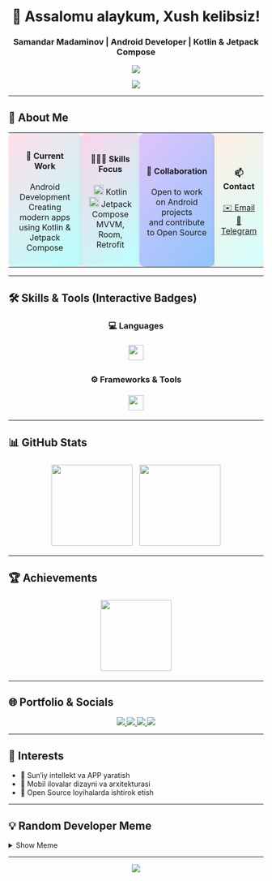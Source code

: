 <h1 align="center">👋 Assalomu alaykum, Xush kelibsiz!</h1>
<h3 align="center">Samandar Madaminov | Android Developer | Kotlin & Jetpack Compose</h3>

<p align="center">
  <img src="https://capsule-render.vercel.app/api?type=waving&color=gradient&height=200&section=header&text=Madaminof%20GitHub%20Profile&fontSize=40&animation=fadeIn" />
</p>

<p align="center">
  <img src="https://readme-typing-svg.herokuapp.com?font=Fira+Code&weight=600&pause=1000&color=F7BE3B&center=true&vCenter=true&width=600&lines=Android+Developer;Kotlin+%7C+Jetpack+Compose+%7C+Firebase;Always+Learning+New+Things+📚" />
</p>

---

## 📝 About Me

<div align="center">

<table>
<tr>
  <!-- Current Work -->
  <td align="center" style="padding:12px; border-radius:10px; background:linear-gradient(135deg,#FFDEE9,#B5FFFC); box-shadow:2px 2px 10px rgba(0,0,0,0.15); max-width:200px;">
    <h4>🔭 Current Work</h4>
    <p>Android Development<br>Creating modern apps using Kotlin & Jetpack Compose</p>
  </td>

  <!-- Skills Focus -->
  <td align="center" style="padding:12px; border-radius:10px; background:linear-gradient(135deg,#FBD3E9,#BBFFFC); box-shadow:2px 2px 10px rgba(0,0,0,0.15); max-width:200px;">
    <h4>👨🏻‍💻 Skills Focus</h4>
    <p>
      <img src="https://skillicons.dev/icons?i=kotlin" height="20"/> Kotlin<br>
      <img src="https://skillicons.dev/icons?i=compose" height="20"/> Jetpack Compose<br>
      MVVM, Room, Retrofit
    </p>
  </td>

  <!-- Collaboration -->
  <td align="center" style="padding:12px; border-radius:10px; background:linear-gradient(135deg,#E0C3FC,#8EC5FC); box-shadow:2px 2px 10px rgba(0,0,0,0.15); max-width:200px;">
    <h4>👯 Collaboration</h4>
    <p>Open to work on Android projects<br>and contribute to Open Source</p>
  </td>

  <!-- Contact -->
  <td align="center" style="padding:12px; border-radius:10px; background:linear-gradient(135deg,#FFEEE4,#D4FFFC); box-shadow:2px 2px 10px rgba(0,0,0,0.15); max-width:200px;">
    <h4>📫 Contact</h4>
    <p>
      <a href="mailto:madaminovsamandar51@gmail.com">✉️ Email</a><br>
      <a href="https://t.me/sames_21">💬 Telegram</a>
    </p>
  </td>
</tr>
</table>

</div>


---

## 🛠 Skills & Tools (Interactive Badges)

<div align="center">

### 💻 Languages
<img src="https://skillicons.dev/icons?i=kotlin,java,xml" height="30" style="margin:5px;"/>

### ⚙️ Frameworks & Tools
<img src="https://skillicons.dev/icons?i=androidstudio,gradle,git,github,firebase,sqlite,vscode" height="30" style="margin:5px;"/>

</div>

---

## 📊 GitHub Stats

<div align="center">

<img src="https://github-readme-stats.vercel.app/api?username=Madaminof&show_icons=true&theme=radical&count_private=true" height="160" style="margin:5px;"/>
<img src="https://streak-stats.demolab.com?user=Madaminof&theme=radical" height="160" style="margin:5px;"/>

</div>

---

## 🏆 Achievements

<div align="center">
<img src="https://github-profile-trophy.vercel.app/?username=Madaminof&theme=gruvbox&no-bg=true&margin-w=10" height="140" style="margin:5px;"/>
</div>

---

## 🌐 Portfolio & Socials

<div align="center">

<a href="https://www.linkedin.com/in/madaminof/">
  <img src="https://img.shields.io/badge/LinkedIn-blue?style=for-the-badge&logo=linkedin&logoColor=white" />
</a>
<a href="https://t.me/sames_21">
  <img src="https://img.shields.io/badge/Telegram-26A5E4?style=for-the-badge&logo=telegram&logoColor=white" />
</a>
<a href="mailto:madaminovsamandar51@gmail.com">
  <img src="https://img.shields.io/badge/Gmail-D14836?style=for-the-badge&logo=gmail&logoColor=white" />
</a>
<a href="https://github.com/Madaminof">
  <img src="https://img.shields.io/badge/GitHub-000?style=for-the-badge&logo=github&logoColor=white" />
</a>

</div>

---

## 🧠 Interests

- 🔬 Sun’iy intellekt va APP yaratish  
- 📱 Mobil ilovalar dizayni va arxitekturasi  
- 🤝 Open Source loyihalarda ishtirok etish  

---

## 💡 Random Developer Meme

<details>
  <summary>Show Meme</summary>
  <p align="center">
    <img src="https://i.imgur.com/jlWqC7B.png" width="500px"/>
  </p>
</details>

---

<p align="center">
  <img src="https://capsule-render.vercel.app/api?type=waving&color=gradient&height=150&section=footer"/>
</p>
